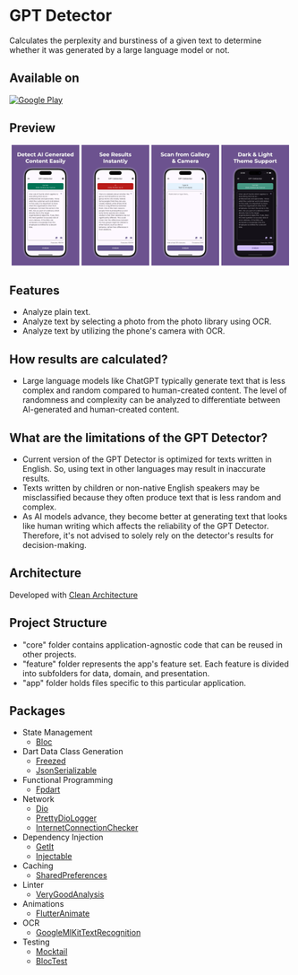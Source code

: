 # GPT Detector

Calculates the perplexity and burstiness of a given text to determine whether it was generated by a large language model or not.

## Available on

[![Google Play](https://play.google.com/intl/en_us/badges/images/badge_new.png)](https://play.google.com/store/apps/details?id=com.cem256.gptdetector)

## Preview

<p align='center'>
    <img src="screenshots/store/ss1.jpeg" width="24%"/>
    <img src="screenshots/store/ss2.jpeg" width="24%"/>
    <img src="screenshots/store/ss3.jpeg" width="24%"/>
    <img src="screenshots/store/ss4.jpeg" width="24%"/>
</p>

## Features

- Analyze plain text.
- Analyze text by selecting a photo from the photo library using OCR.
- Analyze text by utilizing the phone's camera with OCR.

## How results are calculated?

- Large language models like ChatGPT typically generate text that is less complex and random compared to human-created content. The level of randomness and complexity can be analyzed to differentiate between AI-generated and human-created content.

## What are the limitations of the GPT Detector?

- Current version of the GPT Detector is optimized for texts written in English. So, using text in other languages may result in inaccurate results.
- Texts written by children or non-native English speakers may be misclassified because they often produce text that is less random and complex.
- As AI models advance, they become better at generating text that looks like human writing which affects the reliability of the GPT Detector. Therefore, it's not advised to solely rely on the detector's results for decision-making.

## Architecture

Developed with [Clean Architecture](https://github.com/ResoCoder/flutter-tdd-clean-architecture-course#readme)

## Project Structure

- "core" folder contains application-agnostic code that can be reused in other projects.
- "feature" folder represents the app's feature set. Each feature is divided into subfolders for data, domain, and presentation.
- "app" folder holds files specific to this particular application.


## Packages

- State Management
  - [Bloc](https://pub.dev/packages/flutter_bloc)
- Dart Data Class Generation
  - [Freezed](https://pub.dev/packages/freezed)
  - [JsonSerializable](https://pub.dev/packages/json_serializable)
- Functional Programming
  - [Fpdart](https://pub.dev/packages/fpdart)
- Network
  - [Dio](https://pub.dev/packages/dio)
  - [PrettyDioLogger](https://pub.dev/packages/pretty_dio_logger)
  - [InternetConnectionChecker](https://pub.dev/packages/internet_connection_checker)
- Dependency Injection
  - [GetIt](https://pub.dev/packages/get_it)
  - [Injectable](https://pub.dev/packages/injectable)
- Caching
  - [SharedPreferences](https://pub.dev/packages/shared_preferences)
- Linter
  - [VeryGoodAnalysis](https://pub.dev/packages/very_good_analysis)
- Animations
  - [FlutterAnimate](https://pub.dev/packages/flutter_animate)
- OCR
  - [GoogleMlKitTextRecognition](https://pub.dev/packages/google_mlkit_text_recognition)
- Testing
  - [Mocktail](https://pub.dev/packages/mocktail)
  - [BlocTest](https://pub.dev/packages/bloc_test)
